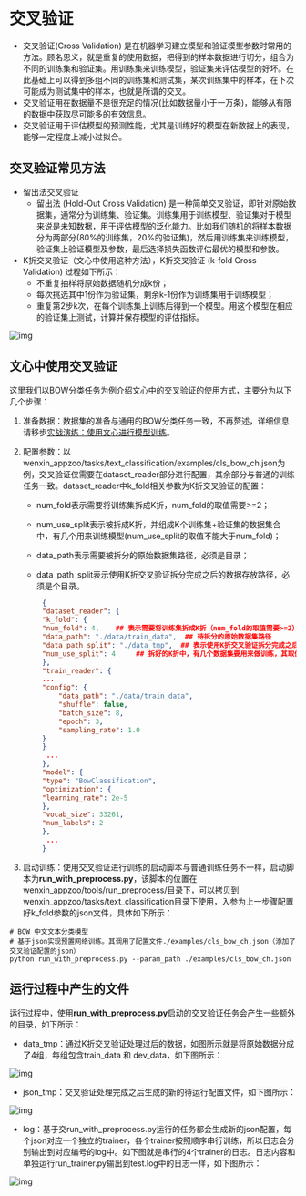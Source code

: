 # 交叉验证

- 交叉验证(Cross Validation) 是在机器学习建立模型和验证模型参数时常用的方法。顾名思义，就是重复的使用数据，把得到的样本数据进行切分，组合为不同的训练集和验证集。用训练集来训练模型，验证集来评估模型的好坏。在此基础上可以得到多组不同的训练集和测试集，某次训练集中的样本，在下次可能成为测试集中的样本，也就是所谓的交叉。
- 交叉验证用在数据量不是很充足的情况(比如数据量小于一万条)，能够从有限的数据中获取尽可能多的有效信息。
- 交叉验证用于评估模型的预测性能，尤其是训练好的模型在新数据上的表现，能够一定程度上减小过拟合。

## 交叉验证常见方法

- 留出法交叉验证
  - 留出法 (Hold-Out Cross Validation) 是一种简单交叉验证，即针对原始数据集，通常分为训练集、验证集。训练集用于训练模型、验证集对于模型来说是未知数据，用于评估模型的泛化能力。比如我们随机的将样本数据分为两部分(80%的训练集，20%的验证集)，然后用训练集来训练模型，验证集上验证模型及参数，最后选择损失函数评估最优的模型和参数。
- K折交叉验证（文心中使用这种方法），K折交叉验证 (k-fold Cross Validation) 过程如下所示：
  - 不重复抽样将原始数据随机分成k份；
  - 每次挑选其中1份作为验证集，剩余k-1份作为训练集用于训练模型；
  - 重复第2步k次，在每个训练集上训练后得到一个模型。用这个模型在相应的验证集上测试，计算并保存模型的评估指标。

![img](http://rte.weiyun.baidu.com/api/imageDownloadAddress?attachId=8e5371445df84ada880543a641dd8c1f)

## 文心中使用交叉验证

这里我们以BOW分类任务为例介绍文心中的交叉验证的使用方式，主要分为以下几个步骤：

1. 准备数据：数据集的准备与通用的BOW分类任务一致，不再赘述，详细信息请移步[实战演练：使用文心进行模型训练](https://ai.baidu.com/ai-doc/ERNIE-Ultimate/Ekmlrorrp)。

2. 配置参数：以wenxin_appzoo/tasks/text_classification/examples/cls_bow_ch.json为例，交叉验证仅需要在dataset_reader部分进行配置，其余部分与普通的训练任务一致。dataset_reader中k_fold相关参数为K折交叉验证的配置：

   - num_fold表示需要将训练集拆成K折，num_fold的取值需要>=2；

   - num_use_split表示被拆成K折，并组成K个训练集+验证集的数据集合中，有几个用来训练模型(num_use_split的取值不能大于num_fold)；

   - data_path表示需要被拆分的原始数据集路径，必须是目录；

   - data_path_split表示使用K折交叉验证拆分完成之后的数据存放路径，必须是个目录。

```json
    	{
    	"dataset_reader": {
    	"k_fold": {
        "num_fold": 4,    ## 表示需要将训练集拆成K折（num_fold的取值需要>=2）
        "data_path": "./data/train_data",  ## 待拆分的原始数据集路径
        "data_path_split": "./data_tmp",  ## 表示使用K折交叉验证拆分完成之后的数据存放路径，模型训练时真正用到的数据集路径。
        "num_use_split": 4     ## 拆好的K折中，有几个数据集要用来做训练，其取值不能大于num_fold。
    	},
    	"train_reader": {
        ...
        "config": {
            "data_path": "./data/train_data",
            "shuffle": false,
            "batch_size": 8,
            "epoch": 3,
            "sampling_rate": 1.0
        }
    	}
    	 ...
    	},
    	"model": {
    	"type": "BowClassification",
    	"optimization": {
        "learning_rate": 2e-5
    	},
    	"vocab_size": 33261,
    	"num_labels": 2
    	},
    	 ...
    	}
```

3. 启动训练：使用交叉验证进行训练的启动脚本与普通训练任务不一样，启动脚本为**run_with_preprocess.py**，该脚本的位置在wenxin_appzoo/tools/run_preprocess/目录下，可以拷贝到wenxin_appzoo/tasks/text_classification目录下使用，入参为上一步骤配置好k_fold参数的json文件，具体如下所示：

```shell
# BOW 中文文本分类模型
# 基于json实现预置网络训练。其调用了配置文件./examples/cls_bow_ch.json（添加了交叉验证配置的json）
python run_with_preprocess.py --param_path ./examples/cls_bow_ch.json
```

## 运行过程中产生的文件

运行过程中，使用**run_with_preprocess.py**启动的交叉验证任务会产生一些额外的目录，如下所示：

- data_tmp：通过K折交叉验证处理过后的数据，如图所示就是将原始数据分成了4组，每组包含train_data 和 dev_data，如下图所示：

![img](http://rte.weiyun.baidu.com/api/imageDownloadAddress?attachId=6b520e0e75c94b00bfb22d2a70f9cac6)

- json_tmp：交叉验证处理完成之后生成的新的待运行配置文件，如下图所示：

![img](http://rte.weiyun.baidu.com/api/imageDownloadAddress?attachId=5cfbc77da7a74f429dc5f6f6ffffb268)

- log：基于交run_with_preprocess.py运行的任务都会生成新的json配置，每个json对应一个独立的trainer，各个trainer按照顺序串行训练，所以日志会分别输出到对应编号的log中。如下图就是串行的4个trainer的日志。日志内容和单独运行run_trainer.py输出到test.log中的日志一样，如下图所示：

![img](http://rte.weiyun.baidu.com/api/imageDownloadAddress?attachId=5c55226559ff4d63aa43720d5f1757bc)